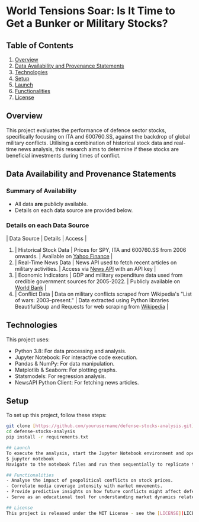 # World Tensions Soar: Is It Time to Get a Bunker or Military Stocks?

## Table of Contents
1. [Overview](#overview)
2. [Data Availability and Provenance Statements](#data-availability-and-provenance-statements)
3. [Technologies](#technologies)
4. [Setup](#setup)
5. [Launch](#launch)
6. [Functionalities](#functionalities)
7. [License](#license)

## Overview
This project evaluates the performance of defence sector stocks, specifically focusing on ITA and 600760.SS, against the backdrop of global military conflicts. Utilising a combination of historical stock data and real-time news analysis, this research aims to determine if these stocks are beneficial investments during times of conflict.

## Data Availability and Provenance Statements
### Summary of Availability
- All data **are** publicly available.
- Details on each data source are provided below.

### Details on each Data Source
| Data Source | Details | Access |
1. | Historical Stock Data | Prices for SPY,  ITA and 600760.SS from 2006 onwards. | Available on [Yahoo Finance](https://finance.yahoo.com) |
2. | Real-Time News Data | News API used to fetch recent articles on military activities. | Access via [News API](https://newsapi.org) with an API key |
3. | Economic Indicators | GDP and military expenditure data used from credible government sources for 2005-2022. | Publicly available on [World Bank](https://data.worldbank.org) |
4. | Conflict Data | Data on military conflicts scraped from Wikipedia's "List of wars: 2003–present." | Data extracted using Python libraries BeautifulSoup and Requests for web scraping from [Wikipedia](https://en.wikipedia.org/wiki/List_of_wars:_2003–present) |

## Technologies
This project uses:
- Python 3.8: For data processing and analysis.
- Jupyter Notebook: For interactive code execution.
- Pandas & NumPy: For data manipulation.
- Matplotlib & Seaborn: For plotting graphs.
- Statsmodels: For regression analysis.
- NewsAPI Python Client: For fetching news articles.

## Setup
To set up this project, follow these steps:
```bash
git clone [https://github.com/yourusername/defense-stocks-analysis.git](https://github.com/MarryBU/Empirical_Project)
cd defense-stocks-analysis
pip install -r requirements.txt

## Launch
To execute the analysis, start the Jupyter Notebook environment and open the provided notebooks:
$ jupyter notebook
Navigate to the notebook files and run them sequentially to replicate the analysis.

## Functionalities
- Analyse the impact of geopolitical conflicts on stock prices.
- Correlate media coverage intensity with market movements.
- Provide predictive insights on how future conflicts might affect defence stocks.
- Serve as an educational tool for understanding market dynamics related to military activities.

## License
This project is released under the MIT License - see the [LICENSE](LICENSE) file for details.
